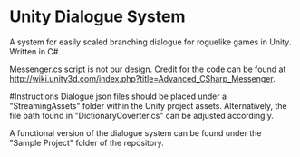 # Unity Dialogue System
A system for easily scaled branching dialogue for roguelike games in Unity. Written in C#.

Messenger.cs script is not our design. Credit for the code can be found at 
http://wiki.unity3d.com/index.php?title=Advanced_CSharp_Messenger.

#Instructions
Dialogue json files should be placed under a "StreamingAssets" folder within the Unity project assets.
Alternatively, the file path found in "DictionaryCoverter.cs" can be adjusted accordingly.

A functional version of the dialogue system can be found under the "Sample Project" folder of the repository.
